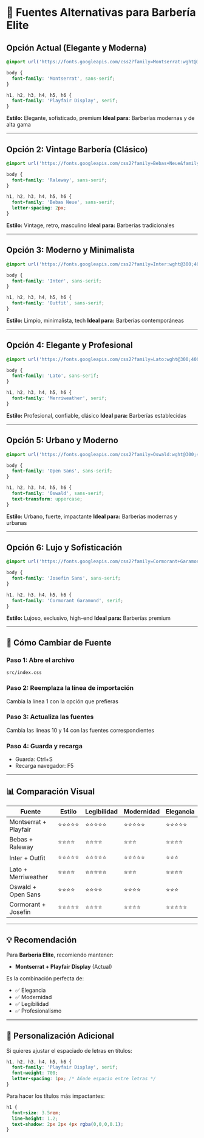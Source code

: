 # 🎨 Fuentes Alternativas para Barbería Elite

## Opción Actual (Elegante y Moderna)

```css
@import url('https://fonts.googleapis.com/css2?family=Montserrat:wght@300;400;500;600;700;800;900&family=Playfair+Display:wght@400;500;600;700;800&display=swap');

body {
  font-family: 'Montserrat', sans-serif;
}

h1, h2, h3, h4, h5, h6 {
  font-family: 'Playfair Display', serif;
}
```

**Estilo:** Elegante, sofisticado, premium
**Ideal para:** Barberías modernas y de alta gama

---

## Opción 2: Vintage Barbería (Clásico)

```css
@import url('https://fonts.googleapis.com/css2?family=Bebas+Neue&family=Raleway:wght@300;400;500;600;700&display=swap');

body {
  font-family: 'Raleway', sans-serif;
}

h1, h2, h3, h4, h5, h6 {
  font-family: 'Bebas Neue', sans-serif;
  letter-spacing: 2px;
}
```

**Estilo:** Vintage, retro, masculino
**Ideal para:** Barberías tradicionales

---

## Opción 3: Moderno y Minimalista

```css
@import url('https://fonts.googleapis.com/css2?family=Inter:wght@300;400;500;600;700;800&family=Outfit:wght@400;500;600;700;800&display=swap');

body {
  font-family: 'Inter', sans-serif;
}

h1, h2, h3, h4, h5, h6 {
  font-family: 'Outfit', sans-serif;
}
```

**Estilo:** Limpio, minimalista, tech
**Ideal para:** Barberías contemporáneas

---

## Opción 4: Elegante y Profesional

```css
@import url('https://fonts.googleapis.com/css2?family=Lato:wght@300;400;700;900&family=Merriweather:wght@400;700;900&display=swap');

body {
  font-family: 'Lato', sans-serif;
}

h1, h2, h3, h4, h5, h6 {
  font-family: 'Merriweather', serif;
}
```

**Estilo:** Profesional, confiable, clásico
**Ideal para:** Barberías establecidas

---

## Opción 5: Urbano y Moderno

```css
@import url('https://fonts.googleapis.com/css2?family=Oswald:wght@300;400;500;600;700&family=Open+Sans:wght@300;400;600;700&display=swap');

body {
  font-family: 'Open Sans', sans-serif;
}

h1, h2, h3, h4, h5, h6 {
  font-family: 'Oswald', sans-serif;
  text-transform: uppercase;
}
```

**Estilo:** Urbano, fuerte, impactante
**Ideal para:** Barberías modernas y urbanas

---

## Opción 6: Lujo y Sofisticación

```css
@import url('https://fonts.googleapis.com/css2?family=Cormorant+Garamond:wght@400;500;600;700&family=Josefin+Sans:wght@300;400;500;600;700&display=swap');

body {
  font-family: 'Josefin Sans', sans-serif;
}

h1, h2, h3, h4, h5, h6 {
  font-family: 'Cormorant Garamond', serif;
}
```

**Estilo:** Lujoso, exclusivo, high-end
**Ideal para:** Barberías premium

---

## 🔄 Cómo Cambiar de Fuente

### Paso 1: Abre el archivo
```
src/index.css
```

### Paso 2: Reemplaza la línea de importación
Cambia la línea 1 con la opción que prefieras

### Paso 3: Actualiza las fuentes
Cambia las líneas 10 y 14 con las fuentes correspondientes

### Paso 4: Guarda y recarga
- Guarda: Ctrl+S
- Recarga navegador: F5

---

## 📊 Comparación Visual

| Fuente | Estilo | Legibilidad | Modernidad | Elegancia |
|--------|--------|-------------|------------|-----------|
| Montserrat + Playfair | ⭐⭐⭐⭐⭐ | ⭐⭐⭐⭐⭐ | ⭐⭐⭐⭐⭐ | ⭐⭐⭐⭐⭐ |
| Bebas + Raleway | ⭐⭐⭐⭐ | ⭐⭐⭐⭐ | ⭐⭐⭐ | ⭐⭐⭐⭐ |
| Inter + Outfit | ⭐⭐⭐⭐⭐ | ⭐⭐⭐⭐⭐ | ⭐⭐⭐⭐⭐ | ⭐⭐⭐ |
| Lato + Merriweather | ⭐⭐⭐⭐ | ⭐⭐⭐⭐⭐ | ⭐⭐⭐ | ⭐⭐⭐⭐ |
| Oswald + Open Sans | ⭐⭐⭐⭐ | ⭐⭐⭐⭐ | ⭐⭐⭐⭐ | ⭐⭐⭐ |
| Cormorant + Josefin | ⭐⭐⭐⭐⭐ | ⭐⭐⭐⭐ | ⭐⭐⭐⭐ | ⭐⭐⭐⭐⭐ |

---

## 💡 Recomendación

Para **Barbería Elite**, recomiendo mantener:
- **Montserrat + Playfair Display** (Actual)

Es la combinación perfecta de:
- ✅ Elegancia
- ✅ Modernidad
- ✅ Legibilidad
- ✅ Profesionalismo

---

## 🎨 Personalización Adicional

Si quieres ajustar el espaciado de letras en títulos:

```css
h1, h2, h3, h4, h5, h6 {
  font-family: 'Playfair Display', serif;
  font-weight: 700;
  letter-spacing: 1px; /* Añade espacio entre letras */
}
```

Para hacer los títulos más impactantes:

```css
h1 {
  font-size: 3.5rem;
  line-height: 1.2;
  text-shadow: 2px 2px 4px rgba(0,0,0,0.1);
}
```
